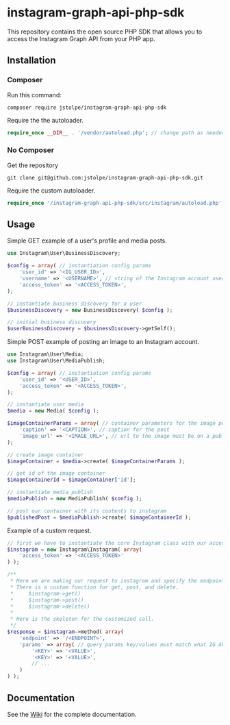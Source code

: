 # instagram-graph-api-php-sdk

This repository contains the open source PHP SDK that allows you to access the Instagram Graph API from your PHP app.

## Installation

### Composer

Run this command:

```
composer require jstolpe/instagram-graph-api-php-sdk
```

Require the the autoloader.

```php
require_once __DIR__ . '/vendor/autoload.php'; // change path as needed
```

### No Composer

Get the repository

```
git clone git@github.com:jstolpe/instagram-graph-api-php-sdk.git
```

Require the custom autoloader.

```php
require_once '/instagram-graph-api-php-sdk/src/instagram/autoload.php'; // change path as needed
```

## Usage

Simple GET example of a user's profile and media posts.
```php
use Instagram\User\BusinessDiscovery;

$config = array( // instantiation config params
    'user_id' => '<IG_USER_ID>',
    'username' => '<USERNAME>', // string of the Instagram account username to get data on
    'access_token' => '<ACCESS_TOKEN>',
);

// instantiate business discovery for a user
$businessDiscovery = new BusinessDiscovery( $config );

// initial business discovery
$userBusinessDiscovery = $businessDiscovery->getSelf();
```

Simple POST example of posting an image to an Instagram account.
```php
use Instagram\User\Media;
use Instagram\User\MediaPublish;

$config = array( // instantiation config params
    'user_id' => '<USER_ID>',
    'access_token' => '<ACCESS_TOKEN>',
);

// instantiate user media
$media = new Media( $config );

$imageContainerParams = array( // container parameters for the image post
    'caption' => '<CAPTION>', // caption for the post
    'image_url' => '<IMAGE_URL>', // url to the image must be on a public server
);

// create image container
$imageContainer = $media->create( $imageContainerParams );

// get id of the image container
$imageContainerId = $imageContainer['id'];

// instantiate media publish
$mediaPublish = new MediaPublish( $config );

// post our container with its contents to instagram
$publishedPost = $mediaPublish->create( $imageContainerId );
```

Example of a custom request.
```php
// first we have to instantiate the core Instagram class with our access token
$instagram = new Instagram\Instagram( array(
    'access_token' => '<ACCESS_TOKEN>'
) );

/**
 * Here we are making our request to instagram and specify the endpoint along with our custom params.
 * There is a custom function for get, post, and delete.
 *     $instagram->get()
 *     $instagram->post()
 *     $instagram->delete()
 *
 * Here is the skeleton for the customized call.
 */
$response = $instagram->method( array(
    'endpoint' => '/<ENDPOINT>',
    'params' => array( // query params key/values must match what IG API is expecting for the endpoint
        '<KEY>' => '<VALUE>',
        '<KEY>' => '<VALUE>',
        // ...
    )
) );
```

## Documentation

See the [Wiki](https://github.com/jstolpe/instagram-graph-api-php-sdk/wiki) for the complete documentation.
